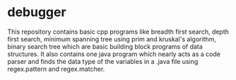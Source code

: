 # debugger
This repository contains basic cpp programs like breadth first search, depth first search, minimum spanning tree using 
prim and kruskal's algorithm, binary search tree which are basic building block programs of data structures.
It also contains one java program which nearly acts as a code parser and finds the data type of the variables in a 
.java file using regex.pattern and regex.matcher.
